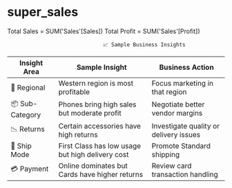 # super_sales
Total Sales = SUM('Sales'[Sales])
Total Profit = SUM('Sales'[Profit])

                                   📈 Sample Business Insights
| Insight Area    | Sample Insight                                   | Business Action                        |
| --------------- | ------------------------------------------------ | -------------------------------------- |
| 📍 Regional     | Western region is most profitable                | Focus marketing in that region         |
| 📦 Sub-Category | Phones bring high sales but moderate profit      | Negotiate better vendor margins        |
| 📉 Returns      | Certain accessories have high returns            | Investigate quality or delivery issues |
| 🚚 Ship Mode    | First Class has low usage but high delivery cost | Promote Standard shipping              |
| 💳 Payment      | Online dominates but Cards have higher returns   | Review card transaction handling       |
